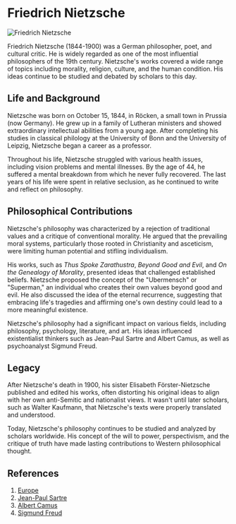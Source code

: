 # Friedrich Nietzsche

![Friedrich Nietzsche](https://upload.wikimedia.org/wikipedia/commons/thumb/0/0e/Nietzsche187c.jpg/220px-Nietzsche187c.jpg)

Friedrich Nietzsche (1844-1900) was a German philosopher, poet, and cultural critic. He is widely regarded as one of the most influential philosophers of the 19th century. Nietzsche's works covered a wide range of topics including morality, religion, culture, and the human condition. His ideas continue to be studied and debated by scholars to this day.

## Life and Background

Nietzsche was born on October 15, 1844, in Röcken, a small town in Prussia (now Germany). He grew up in a family of Lutheran ministers and showed extraordinary intellectual abilities from a young age. After completing his studies in classical philology at the University of Bonn and the University of Leipzig, Nietzsche began a career as a professor.

Throughout his life, Nietzsche struggled with various health issues, including vision problems and mental illnesses. By the age of 44, he suffered a mental breakdown from which he never fully recovered. The last years of his life were spent in relative seclusion, as he continued to write and reflect on philosophy.

## Philosophical Contributions

Nietzsche's philosophy was characterized by a rejection of traditional values and a critique of conventional morality. He argued that the prevailing moral systems, particularly those rooted in Christianity and asceticism, were limiting human potential and stifling individualism.

His works, such as *Thus Spoke Zarathustra*, *Beyond Good and Evil*, and *On the Genealogy of Morality*, presented ideas that challenged established beliefs. Nietzsche proposed the concept of the "Ubermensch" or "Superman," an individual who creates their own values beyond good and evil. He also discussed the idea of the eternal recurrence, suggesting that embracing life's tragedies and affirming one's own destiny could lead to a more meaningful existence.

Nietzsche's philosophy had a significant impact on various fields, including philosophy, psychology, literature, and art. His ideas influenced existentialist thinkers such as Jean-Paul Sartre and Albert Camus, as well as psychoanalyst Sigmund Freud.

## Legacy

After Nietzsche's death in 1900, his sister Elisabeth Förster-Nietzsche published and edited his works, often distorting his original ideas to align with her own anti-Semitic and nationalist views. It wasn't until later scholars, such as Walter Kaufmann, that Nietzsche's texts were properly translated and understood.

Today, Nietzsche's philosophy continues to be studied and analyzed by scholars worldwide. His concept of the will to power, perspectivism, and the critique of truth have made lasting contributions to Western philosophical thought.

## References

1. [Europe](pages/Europe.md)
2. [Jean-Paul Sartre](pages/Jean-Paul_Sartre.md)
3. [Albert Camus](pages/Albert_Camus.md)
4. [Sigmund Freud](pages/Sigmund_Freud.md)